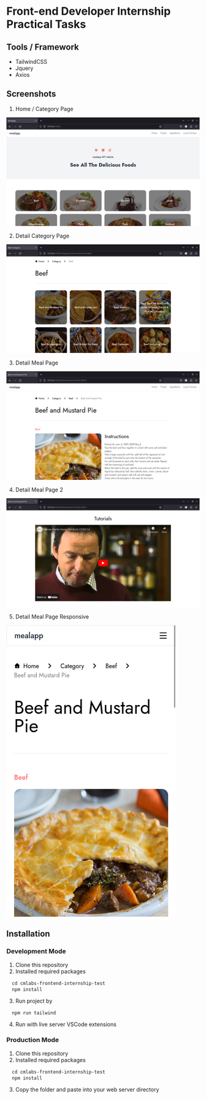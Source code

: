 # Front-end Developer Internship Practical Tasks

## Tools / Framework

-   TailwindCSS
-   Jquery
-   Axios

## Screenshots

1. Home / Category Page

![Homepage](/screenshots/1.png)

2. Detail Category Page

![Homepage](/screenshots/2.png)

3. Detail Meal Page

![Homepage](/screenshots/3.png)

4. Detail Meal Page 2

![Homepage](/screenshots/4.png)

5. Detail Meal Page Responsive

![Homepage](/screenshots/5.png)

## Installation

### Development Mode

1. Clone this repository
2. Installed required packages

```
  cd cmlabs-frontend-internship-test
  npm install
```

3. Run project by

```
  npm run tailwind
```

4. Run with live server VSCode extensions

### Production Mode

1. Clone this repository
2. Installed required packages

```
  cd cmlabs-frontend-internship-test
  npm install
```

3. Copy the folder and paste into your web server directory

